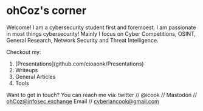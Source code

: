 # ohCoz's corner

Welcome! I am a cybersecurity student first and foremoest. I am passionate in most things cybersecurity! Mainly I focus on Cyber Competitions, OSINT, General Research, Network Security and Threat Intelligence. 

Checkout my: 
<ol>
  <li> [Presentations](github.com/cioaonk/Presentations) </li>
  <li> Writeups </li>
  <li> General Articles </li>
  <li> Tools </li>
</ol>


Want to get in touch? You can reach me via:
twitter // @icook //
Mastodon // ohCoz@infosec.exchange
Email // cyberiancook@gmail.com 

